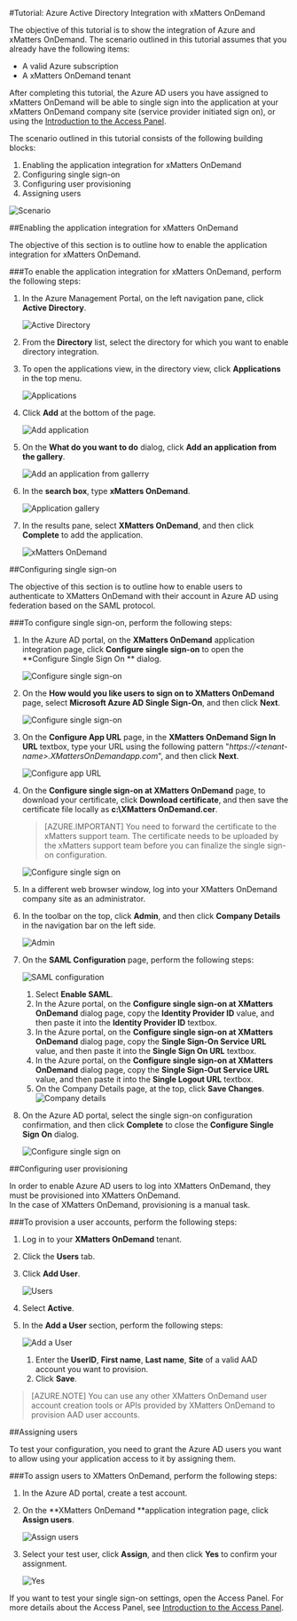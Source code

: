 <properties 
    pageTitle="Tutorial: Azure Active Directory Integration with xMatters OnDemand | Microsoft Azure" description="Learn how to use xMatters OnDemand with Azure Active Directory to enable single sign-on, automated provisioning, and more!." 
    services="active-directory" 
    authors="markusvi"  
    documentationCenter="na" 
    manager="stevenpo"/>
<tags 
    ms.service="active-directory" 
    ms.devlang="na" 
    ms.topic="article" 
    ms.tgt_pltfrm="na" 
    ms.workload="identity" 
    ms.date="10/22/2015" 
    ms.author="markvi" />

#Tutorial: Azure Active Directory Integration with xMatters OnDemand
  
The objective of this tutorial is to show the integration of Azure and xMatters OnDemand. The scenario outlined in this tutorial assumes that you already have the following items:

-   A valid Azure subscription
-   A xMatters OnDemand tenant
  
After completing this tutorial, the Azure AD users you have assigned to xMatters OnDemand will be able to single sign into the application at your xMatters OnDemand company site (service provider initiated sign on), or using the [Introduction to the Access Panel](active-directory-saas-access-panel-introduction.md).
  
The scenario outlined in this tutorial consists of the following building blocks:

1.  Enabling the application integration for xMatters OnDemand
2.  Configuring single sign-on
3.  Configuring user provisioning
4.  Assigning users

![Scenario](./media/active-directory-saas-xmatters-ondemand-tutorial/IC776788.png "Scenario")

##Enabling the application integration for xMatters OnDemand
  
The objective of this section is to outline how to enable the application integration for xMatters OnDemand.

###To enable the application integration for xMatters OnDemand, perform the following steps:

1.  In the Azure Management Portal, on the left navigation pane, click **Active Directory**.

    ![Active Directory](./media/active-directory-saas-xmatters-ondemand-tutorial/IC700993.png "Active Directory")

2.  From the **Directory** list, select the directory for which you want to enable directory integration.

3.  To open the applications view, in the directory view, click **Applications** in the top menu.

    ![Applications](./media/active-directory-saas-xmatters-ondemand-tutorial/IC700994.png "Applications")

4.  Click **Add** at the bottom of the page.

    ![Add application](./media/active-directory-saas-xmatters-ondemand-tutorial/IC749321.png "Add application")

5.  On the **What do you want to do** dialog, click **Add an application from the gallery**.

    ![Add an application from gallerry](./media/active-directory-saas-xmatters-ondemand-tutorial/IC749322.png "Add an application from gallerry")

6.  In the **search box**, type **xMatters OnDemand**.

    ![Application gallery](./media/active-directory-saas-xmatters-ondemand-tutorial/IC776789.png "Application gallery")

7.  In the results pane, select **XMatters OnDemand**, and then click **Complete** to add the application.

    ![xMatters OnDemand](./media/active-directory-saas-xmatters-ondemand-tutorial/IC776790.png "xMatters OnDemand")

##Configuring single sign-on
  
The objective of this section is to outline how to enable users to authenticate to XMatters OnDemand with their account in Azure AD using federation based on the SAML protocol.

###To configure single sign-on, perform the following steps:

1.  In the Azure AD portal, on the **XMatters OnDemand** application integration page, click **Configure single sign-on** to open the **Configure Single Sign On ** dialog.

    ![Configure single sign-on](./media/active-directory-saas-xmatters-ondemand-tutorial/IC776791.png "Configure single sign-on")

2.  On the **How would you like users to sign on to XMatters OnDemand** page, select **Microsoft Azure AD Single Sign-On**, and then click **Next**.

    ![Configure single sign-on](./media/active-directory-saas-xmatters-ondemand-tutorial/IC776792.png "Configure single sign-on")

3.  On the **Configure App URL** page, in the **XMatters OnDemand Sign In URL** textbox, type your URL using the following pattern "*https://\<tenant-name\>.XMattersOnDemandapp.com*", and then click **Next**.

    ![Configure app URL](./media/active-directory-saas-xmatters-ondemand-tutorial/IC776793.png "Configure app URL")

4.  On the **Configure single sign-on at XMatters OnDemand** page, to download your certificate, click **Download certificate**, and then save the certificate file locally as **c:\\XMatters OnDemand.cer**.

    >[AZURE.IMPORTANT] You need to forward the certificate to the xMatters support team. The certificate needs to be uploaded by the xMatters support team before you can finalize the single sign-on configuration.

    ![Configure single sign on](./media/active-directory-saas-xmatters-ondemand-tutorial/IC776794.png "Configure single sign on")

5.  In a different web browser window, log into your XMatters OnDemand company site as an administrator.

6.  In the toolbar on the top, click **Admin**, and then click **Company Details** in the navigation bar on the left side.

    ![Admin](./media/active-directory-saas-xmatters-ondemand-tutorial/IC776795.png "Admin")

7.  On the **SAML Configuration** page, perform the following steps:

    ![SAML configuration](./media/active-directory-saas-xmatters-ondemand-tutorial/IC776796.png "SAML configuration")

    1.  Select **Enable SAML**.
    2.  In the Azure portal, on the **Configure single sign-on at XMatters OnDemand** dialog page, copy the **Identity Provider ID** value, and then paste it into the **Identity Provider ID** textbox.
    3.  In the Azure portal, on the **Configure single sign-on at XMatters OnDemand** dialog page, copy the **Single Sign-On Service URL** value, and then paste it into the **Single Sign On URL** textbox.
    4.  In the Azure portal, on the **Configure single sign-on at XMatters OnDemand** dialog page, copy the **Single Sign-Out Service URL** value, and then paste it into the **Single Logout URL** textbox.
    5.  On the Company Details page, at the top, click **Save Changes**.
        ![Company details](./media/active-directory-saas-xmatters-ondemand-tutorial/IC776797.png "Company details")

8.  On the Azure AD portal, select the single sign-on configuration confirmation, and then click **Complete** to close the **Configure Single Sign On** dialog.

    ![Configure single sign on](./media/active-directory-saas-xmatters-ondemand-tutorial/IC776798.png "Configure single sign on")

##Configuring user provisioning
  
In order to enable Azure AD users to log into XMatters OnDemand, they must be provisioned into XMatters OnDemand.  
In the case of XMatters OnDemand, provisioning is a manual task.

###To provision a user accounts, perform the following steps:

1.  Log in to your **XMatters OnDemand** tenant.

2.  Click the **Users** tab.

3.  Click **Add User**.

    ![Users](./media/active-directory-saas-xmatters-ondemand-tutorial/IC781048.png "Users")

4.  Select **Active**.

5.  In the **Add a User** section, perform the following steps:

    ![Add a User](./media/active-directory-saas-xmatters-ondemand-tutorial/IC781049.png "Add a User")

    1.  Enter the **UserID**, **First name**, **Last name**, **Site** of a valid AAD account you want to provision.
    2.  Click **Save**.

>[AZURE.NOTE] You can use any other XMatters OnDemand user account creation tools or APIs provided by XMatters OnDemand to provision AAD user accounts.

##Assigning users
  
To test your configuration, you need to grant the Azure AD users you want to allow using your application access to it by assigning them.

###To assign users to XMatters OnDemand, perform the following steps:

1.  In the Azure AD portal, create a test account.

2.  On the **XMatters OnDemand **application integration page, click **Assign users**.

    ![Assign users](./media/active-directory-saas-xmatters-ondemand-tutorial/IC776799.png "Assign users")

3.  Select your test user, click **Assign**, and then click **Yes** to confirm your assignment.

    ![Yes](./media/active-directory-saas-xmatters-ondemand-tutorial/IC767830.png "Yes")
  
If you want to test your single sign-on settings, open the Access Panel. For more details about the Access Panel, see [Introduction to the Access Panel](active-directory-saas-access-panel-introduction.md).

